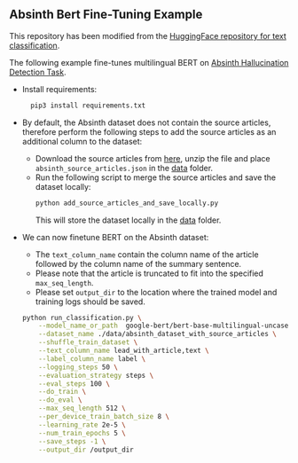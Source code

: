 <!---
Copyright 2020 The HuggingFace Team. All rights reserved.

Licensed under the Apache License, Version 2.0 (the "License");
you may not use this file except in compliance with the License.
You may obtain a copy of the License at

    http://www.apache.org/licenses/LICENSE-2.0

Unless required by applicable law or agreed to in writing, software
distributed under the License is distributed on an "AS IS" BASIS,
WITHOUT WARRANTIES OR CONDITIONS OF ANY KIND, either express or implied.
See the License for the specific language governing permissions and
limitations under the License.
-->

## Absinth Bert Fine-Tuning Example
This repository has been modified from the [HuggingFace repository for text classification](https://github.com/huggingface/transformers/tree/main/examples/pytorch/text-classification).

The following example fine-tunes multilingual BERT on [Absinth Hallucination Detection Task](https://github.com/mediatechnologycenter/Absinth).
- Install requirements:
  ```bash
    pip3 install requirements.txt
    ```
- By default, the Absinth dataset does not contain the source articles, therefore perform the following steps to add the source articles as an additional column to the dataset:
  - Download the source articles from [here](https://drive.google.com/file/d/1taGM6qToFDB37RjU5BjlYtiup_CYpvXZ/view), unzip the file and place `absinth_source_articles.json` in the [data](./data) folder. 
  - Run the following script to merge the source articles and save the dataset locally:
    ```bash
    python add_source_articles_and_save_locally.py
    ```
    This will store the dataset locally in the [data](./data) folder.

- We can now finetune BERT on the Absinth dataset: 
  - The `text_column_name` contain the column name of the article followed by the column name of the summary sentence. 
  - Please note that the article is truncated to fit into the specified `max_seq_length`.
  - Please set `output_dir` to the location where the trained model and training logs should be saved.
  ```bash
  python run_classification.py \
      --model_name_or_path  google-bert/bert-base-multilingual-uncased \
      --dataset_name ./data/absinth_dataset_with_source_articles \
      --shuffle_train_dataset \
      --text_column_name lead_with_article,text \
      --label_column_name label \
      --logging_steps 50 \
      --evaluation_strategy steps \
      --eval_steps 100 \
      --do_train \
      --do_eval \
      --max_seq_length 512 \
      --per_device_train_batch_size 8 \
      --learning_rate 2e-5 \
      --num_train_epochs 5 \
      --save_steps -1 \
      --output_dir /output_dir
  ```

